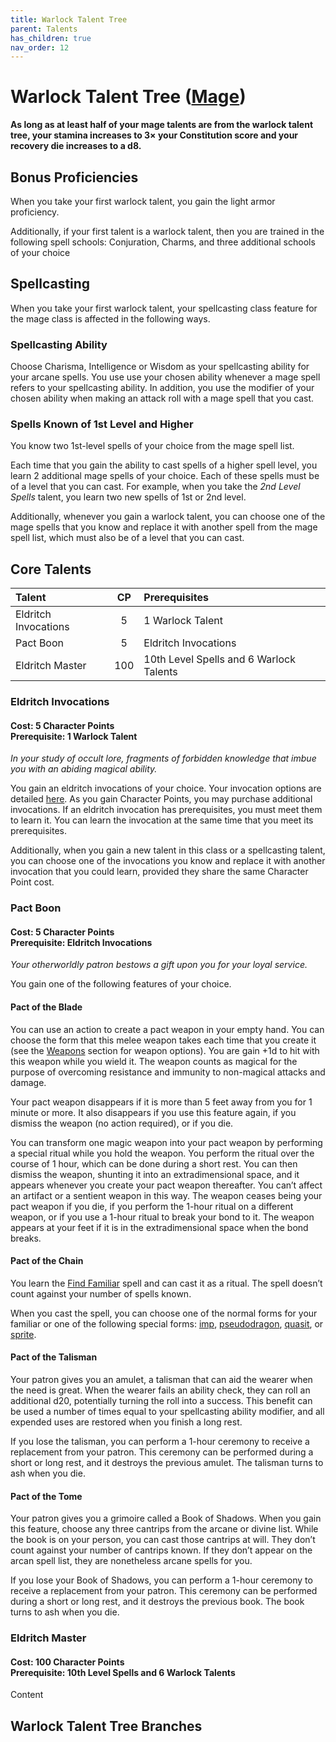 ```yaml
---
title: Warlock Talent Tree
parent: Talents
has_children: true
nav_order: 12
---
```


# Warlock Talent Tree ([Mage](https://stormchaserroleplaying.com/stormchaserRPG/Classes/Mage/))

**As long as at least half of your mage talents are from the warlock talent tree, your stamina increases to 3× your Constitution score and your recovery die increases to a d8.**

## Bonus Proficiencies
When you take your first warlock talent, you gain the light armor proficiency.

Additionally, if your first talent is a warlock talent, then you are trained in the following spell schools:  Conjuration, Charms, and three additional schools of your choice

## Spellcasting
When you take your first warlock talent, your spellcasting class feature for the mage class is affected in the following ways.

### Spellcasting Ability
Choose Charisma, Intelligence or Wisdom as your spellcasting ability for your arcane spells. You use use your chosen ability whenever a mage spell refers to your spellcasting ability. In addition, you use the modifier of your chosen ability when making an attack roll with a mage spell that you cast.

### Spells Known of 1st Level and Higher
You know two 1st-level spells of your choice from the mage spell list.

Each time that you gain the ability to cast spells of a higher spell level, you learn 2 additional mage spells of your choice. Each of these spells must be of a level that you can cast. For example, when you take the *2nd Level Spells* talent, you learn two new spells of 1st or 2nd level.

Additionally, whenever you gain a warlock talent, you can choose one of the mage spells that you know and replace it with another spell from the mage spell list, which must also be of a level that you can cast.

## Core Talents

| Talent | CP | Prerequisites |
|:-------|:--:|:--------------|
| Eldritch Invocations  | 5   | 1 Warlock Talent |
| Pact Boon             | 5   | Eldritch Invocations |
| Eldritch Master       | 100 | 10th Level Spells and 6 Warlock Talents |

### Eldritch Invocations
#### **Cost:** 5 Character Points<br>**Prerequisite:** 1 Warlock Talent
*In your study of occult lore, fragments of forbidden knowledge that imbue you with an abiding magical ability.*

You gain an eldritch invocations of your choice. Your invocation options are detailed [here](https://stormchaserroleplaying.com/stormchaserRPG/Talents/Warlock/Invocations/). As you gain Character Points, you may purchase additional invocations. If an eldritch invocation has prerequisites, you must meet them to learn it. You can learn the invocation at the same time that you meet its prerequisites.

Additionally, when you gain a new talent in this class or a spellcasting talent, you can choose one of the invocations you know and replace it with another invocation that you could learn, provided they share the same Character Point cost. 

### Pact Boon
#### **Cost:** 5 Character Points<br>**Prerequisite:** Eldritch Invocations
*Your otherworldly patron bestows a gift upon you for your loyal service.*

You gain one of the following features of your choice.

#### Pact of the Blade
You can use an action to create a pact weapon in your empty hand. You can choose the form that this melee weapon takes each time that you create it (see the [Weapons](https://stormchaserroleplaying.com/stormchaserRPG/Equipment/Weapons/) section for weapon options). You are gain +1d to hit with this weapon while you wield it. The weapon counts as magical for the purpose of overcoming resistance and immunity to non-magical attacks and damage.

Your pact weapon disappears if it is more than 5 feet away from you for 1 minute or more. It also disappears if you use this feature again, if you dismiss the weapon (no action required), or if you die.

You can transform one magic weapon into your pact weapon by performing a special ritual while you hold the weapon. You perform the ritual over the course of 1 hour, which can be done during a short rest. You can then dismiss the weapon, shunting it into an extradimensional space, and it appears whenever you create your pact weapon thereafter. You can’t affect an artifact or a sentient weapon in this way. The weapon ceases being your pact weapon if you die, if you perform the 1-hour ritual on a different weapon, or if you use a 1-hour ritual to break your bond to it. The weapon appears at your feet if it is in the extradimensional space when the bond breaks.

#### Pact of the Chain
You learn the [Find Familiar]() spell and can cast it as a ritual. The spell doesn’t count against your number of spells known.

When you cast the spell, you can choose one of the normal forms for your familiar or one of the following special forms: [imp](), [pseudodragon](), [quasit](), or [sprite]().

#### Pact of the Talisman
Your patron gives you an amulet, a talisman that can aid the wearer when the need is great. When the wearer fails an ability check, they can roll an additional d20, potentially turning the roll into a success. This benefit can be used a number of times equal to your spellcasting ability modifier, and all expended uses are restored when you finish a long rest.

If you lose the talisman, you can perform a 1-hour ceremony to receive a replacement from your patron. This ceremony can be performed during a short or long rest, and it destroys the previous amulet. The talisman turns to ash when you die.

#### Pact of the Tome
Your patron gives you a grimoire called a Book of Shadows. When you gain this feature, choose any three cantrips from the arcane or divine list. While the book is on your person, you can cast those cantrips at will. They don’t count against your number of cantrips known. If they don’t appear on the arcan spell list, they are nonetheless arcane spells for you.

If you lose your Book of Shadows, you can perform a 1-hour ceremony to receive a replacement from your patron. This ceremony can be performed during a short or long rest, and it destroys the previous book. The book turns to ash when you die.

### Eldritch Master
#### **Cost:** 100 Character Points<br>**Prerequisite:** 10th Level Spells and 6 Warlock Talents
Content

## Warlock Talent Tree Branches
